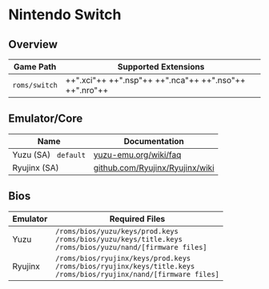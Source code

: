 # Nintendo Switch

## Overview

| Game Path | Supported Extensions |
| --- | --- |
| `roms/switch` | ++".xci"++ ++".nsp"++ ++".nca"++ ++".nso"++ ++".nro"++ |

## Emulator/Core

| Name | Documentation |
| --- | --- |
| Yuzu (SA) &nbsp; `default` | [yuzu-emu.org/wiki/faq](https://yuzu-emu.org/wiki/faq/) |
| Ryujinx (SA) | [github.com/Ryujinx/Ryujinx/wiki](https://github.com/Ryujinx/Ryujinx/wiki/Ryujinx-Setup-&-Configuration-Guide) |

## Bios

| Emulator | Required Files |
| -- | -- |
| Yuzu | `/roms/bios/yuzu/keys/prod.keys` <br/> `/roms/bios/yuzu/keys/title.keys` <br/> `/roms/bios/yuzu/nand/[firmware files]` |
| Ryujinx | `/roms/bios/ryujinx/keys/prod.keys` <br/> `/roms/bios/ryujinx/keys/title.keys` <br/> `/roms/bios/ryujinx/nand/[firmware files]` |